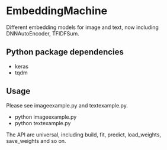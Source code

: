 # EmbeddingMachine
Different embedding models for image and text, now including DNNAutoEncoder, TFIDFSum.

## Python package dependencies 
- keras
- tqdm

## Usage
Please see imageexample.py and textexample.py.

- python imageexample.py
- python textexample.py

The API are universal, including build, fit, predict, load_weights, save_weights and so on.
